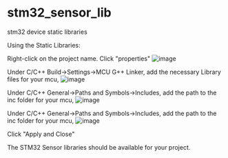 # stm32_sensor_lib
 stm32 device static  libraries

Using the Static Libraries:

Right-click on the project name. Click "properties"
![image](https://github.com/cgriffis46/stm32_sensor_lib/assets/78368880/ff64dc42-cfe8-427c-8b1d-a041d2bdf2dd)

Under C/C++ Build->Settings->MCU G++ Linker, add the necessary Library files for your mcu,
![image](https://github.com/cgriffis46/stm32_sensor_lib/assets/78368880/007fc409-5ffc-40da-8267-08612be96abe)

Under C/C++ General->Paths and Symbols->Includes, add the path to the inc folder for your mcu, 
![image](https://github.com/cgriffis46/stm32_sensor_lib/assets/78368880/f1dba039-31b9-40e9-b96f-55420158c113)

Under C/C++ General->Paths and Symbols->Includes, add the path to the inc folder for your mcu,
![image](https://github.com/cgriffis46/stm32_sensor_lib/assets/78368880/4aa44f59-a1cf-4489-b460-c88111d96059)

Click "Apply and Close"

The STM32 Sensor libraries should be available for your project.
